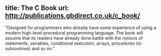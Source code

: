 title: The C Book
url: http://publications.gbdirect.co.uk/c_book/
---
"Designed for programmers who already have some experience of using a modern high-level procedural programming language. The book will assume that its readers have already done battle with the notions of statements, variables, conditional execution, arrays, procedures (or subroutines) and so on."
